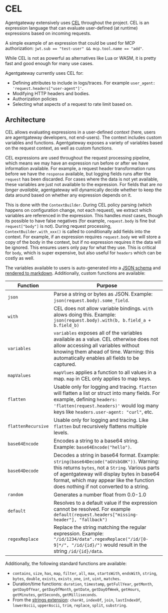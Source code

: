 # CEL

Agentgateway extensively uses [CEL](https://cel.dev/) throughout the project.
CEL is an expression language that can evaluate user-defined (at runtime) expressions based on incoming requests.

A simple example of an expression that could be used for MCP authorization: `jwt.sub == "test-user" && mcp.tool.name == "add"`.

While CEL is not as powerful as alternatives like Lua or WASM, it is pretty fast and good enough for many use cases.

Agentgateway currently uses CEL for:
* Defining attributes to include in logs/traces. For example `user_agent: 'request.headers["user-agent"]'`.
* Modifying HTTP headers and bodies.
* Authorization policies
* Selecting what aspects of a request to rate limit based on.

## Architecture

CEL allows evaluating expressions in a user-defined _context_ (here, users are agentgateway developers, not end-users).
The context includes custom variables and functions.
Agentgateway exposes a variety of variables based on the request context, as well as custom functions.

CEL expressions are used throughout the request processing pipeline, which means we may have an expression run before or after we have information available.
For example, a request header transformation runs before we have the `response` available, but logging fields runs after the `request` has been discarded.
For cases where the data is not yet available, these variables are just not available to the expression.
For fields that are _no longer available_, agentgateway will dynamically decide whether to keep the data around based on whether any expression depends on it.

This is done with the `ContextBuilder`.
During CEL policy parsing (which happens on configuration change, not each request), we extract which variables are referenced in the expression.
This handles _most_ cases, though its possible to have false negatives (for example, `request.body` is fine but `request["body"]` is not).
During request processing, `ContextBuilder.with_xxx()` is called to conditionally add fields into the context.
For example, if an expression requires `request.body` we will store a copy of the body in the context, but if no expression requires it the data will be ignored.
This ensures users only pay for what they use.
This is critical for `body`, which is super expensive, but also useful for `headers` which can be costly as well.

The variables available to users is auto-generated into a [JSON schema](../schema/cel.json) and [rendered to markdown](../schema/README.md#cel-context).
Additionally, custom functions are available:

| Function           | Purpose                                                                                                                                                                                                                                                                         |
|--------------------|---------------------------------------------------------------------------------------------------------------------------------------------------------------------------------------------------------------------------------------------------------------------------------|
| `json`             | Parse a string or bytes as JSON. Example: `json(request.body).some_field`.                                                                                                                                                                                                      |
| `with`             | CEL does not allow variable bindings. `with` alows doing this. Example: `json(request.body).with(b, b.field_a + b.field_b)`                                                                                                                                                     |
| `variables`        | `variables` exposes all of the variables available as a value. CEL otherwise does not allow accessing all variables without knowing them ahead of time. Warning: this automatically enables all fields to be captured.                                                          |
| `mapValues`        | `mapVlues` applies a function to all values in a map. `map` in CEL only applies to map keys.                                                                                                                                                                                    |
| `flatten`          | Usable only for logging and tracing. `flatten` will flatten a list or struct into many fields. For example, defining `headers: 'flatten(request.headers)'` would log many keys like `headers.user-agent: "curl"`, etc.                                                          |
| `flattenRecursive` | Usable only for logging and tracing. Like `flatten` but recursively flattens multiple levels.                                                                                                                                                                                   |
| `base64Encode`     | Encodes a string to a base64 string. Example: `base64Encode("hello")`.                                                                                                                                                                                                          |
| `base64Decode`     | Decodes a string in base64 format. Example: `string(base64Decode("aGVsbG8K"))`. Warning: this returns `bytes`, not a `String`. Various parts of agentgateway will display bytes in base64 format, which may appear like the function does nothing if not converted to a string. |
| `random`           | Generates a number float from 0.0-1.0                                                                                                                                                                                                                                           |
| `default`          | Resolves to a default value if the expression cannot be resolved. For example `default(request.headers["missing-header"], "fallback")`                                                                                                                                          |
| `regexReplace`     | Replace the string matching the regular expression. Example: `"/id/1234/data".regexReplace("/id/[0-9]*/", "/id/{id}/")` would result in the string `/id/{id}/data`.                                                                                                             |

Additionally, the following standard functions are available:
* `contains`, `size`, `has`, `map`, `filter`, `all`, `max`, `startsWith`, `endsWith`, `string`, `bytes`, `double`, `exists`, `exists_one`, `int`, `uint`, `matches`.
* Duration/time functions: `duration`, `timestamp`, `getFullYear`, `getMonth`, `getDayOfYear`, `getDayOfMonth`, `getDate`, `getDayOfWeek`, `getHours`, `getMinutes`, `getSeconds`, `getMilliseconds`.
* From the [strings extension](https://pkg.go.dev/github.com/google/cel-go/ext#Strings): `charAt`, `indexOf`, `join`, `lastIndexOf`, `lowerAscii`, `upperAscii`, `trim`, `replace`, `split`, `substring`.

